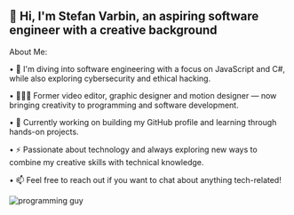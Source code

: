 ## 👋 Hi, I'm Stefan Varbin, an aspiring software engineer with a creative background 

About Me:


• 🔭 I'm diving into software engineering with a focus on JavaScript and C#, while also exploring cybersecurity and ethical hacking.

• 👨🏽‍💻 Former video editor, graphic designer and motion designer — now bringing creativity to programming and software development.

• 🌱 Currently working on building my GitHub profile and learning through hands-on projects.

• ⚡ Passionate about technology and always exploring new ways to combine my creative skills with technical knowledge.

• 📫 Feel free to reach out if you want to chat about anything tech-related!


![programming guy](https://github.com/user-attachments/assets/9736aa96-c950-4d96-a60c-5d37519a6709)
